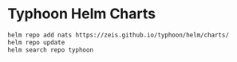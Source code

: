 # Typhoon Helm Charts

```bash
helm repo add nats https://zeis.github.io/typhoon/helm/charts/
helm repo update
helm search repo typhoon
```
